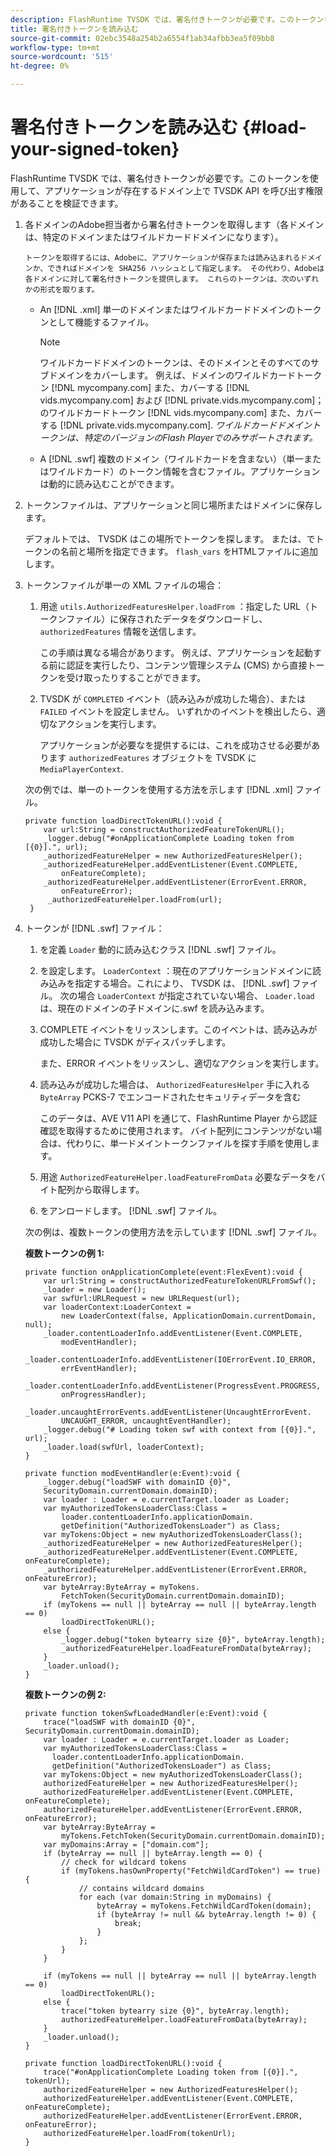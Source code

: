 ```yaml
---
description: FlashRuntime TVSDK では、署名付きトークンが必要です。このトークンを使用して、アプリケーションが存在するドメイン上で TVSDK API を呼び出す権限があることを検証できます。
title: 署名付きトークンを読み込む
source-git-commit: 02ebc3548a254b2a6554f1ab34afbb3ea5f09bb8
workflow-type: tm+mt
source-wordcount: '515'
ht-degree: 0%

---
```


# 署名付きトークンを読み込む {#load-your-signed-token}

FlashRuntime TVSDK では、署名付きトークンが必要です。このトークンを使用して、アプリケーションが存在するドメイン上で TVSDK API を呼び出す権限があることを検証できます。

1. 各ドメインのAdobe担当者から署名付きトークンを取得します（各ドメインは、特定のドメインまたはワイルドカードドメインになります）。

       トークンを取得するには、Adobeに、アプリケーションが保存または読み込まれるドメインか、できればドメインを SHA256 ハッシュとして指定します。 その代わり、Adobeは各ドメインに対して署名付きトークンを提供します。 これらのトークンは、次のいずれかの形式を取ります。
   
   * An [!DNL .xml] 単一のドメインまたはワイルドカードドメインのトークンとして機能するファイル。

     >[!NOTE]
     >
     >ワイルドカードドメインのトークンは、そのドメインとそのすべてのサブドメインをカバーします。 例えば、ドメインのワイルドカードトークン [!DNL mycompany.com] また、カバーする [!DNL vids.mycompany.com] および [!DNL private.vids.mycompany.com]；のワイルドカードトークン [!DNL vids.mycompany.com] また、カバーする [!DNL private.vids.mycompany.com]. *ワイルドカードドメイントークンは、特定のバージョンのFlash Playerでのみサポートされます。*

   * A [!DNL .swf] 複数のドメイン（ワイルドカードを含まない）（単一またはワイルドカード）のトークン情報を含むファイル。アプリケーションは動的に読み込むことができます。

1. トークンファイルは、アプリケーションと同じ場所またはドメインに保存します。

   デフォルトでは、 TVSDK はこの場所でトークンを探します。 または、でトークンの名前と場所を指定できます。 `flash_vars` をHTMLファイルに追加します。
1. トークンファイルが単一の XML ファイルの場合：
   1. 用途 `utils.AuthorizedFeaturesHelper.loadFrom` ：指定した URL（トークンファイル）に保存されたデータをダウンロードし、 `authorizedFeatures` 情報を送信します。

      この手順は異なる場合があります。 例えば、アプリケーションを起動する前に認証を実行したり、コンテンツ管理システム (CMS) から直接トークンを受け取ったりすることができます。

   1. TVSDK が `COMPLETED` イベント（読み込みが成功した場合）、または `FAILED` イベントを設定しません。 いずれかのイベントを検出したら、適切なアクションを実行します。

      アプリケーションが必要なを提供するには、これを成功させる必要があります `authorizedFeatures` オブジェクトを TVSDK に `MediaPlayerContext`.

   次の例では、単一のトークンを使用する方法を示します [!DNL .xml] ファイル。

   ```
   private function loadDirectTokenURL():void { 
       var url:String = constructAuthorizedFeatureTokenURL(); 
       _logger.debug("#onApplicationComplete Loading token from [{0}].", url); 
       _authorizedFeatureHelper = new AuthorizedFeaturesHelper(); 
       _authorizedFeatureHelper.addEventListener(Event.COMPLETE,  
           onFeatureComplete); 
       _authorizedFeatureHelper.addEventListener(ErrorEvent.ERROR,  
           onFeatureError); 
        _authorizedFeatureHelper.loadFrom(url); 
    }
   ```

1. トークンが [!DNL .swf] ファイル：
   1. を定義 `Loader` 動的に読み込むクラス [!DNL .swf] ファイル。
   1. を設定します。 `LoaderContext` ：現在のアプリケーションドメインに読み込みを指定する場合。これにより、 TVSDK は、 [!DNL .swf] ファイル。 次の場合 `LoaderContext` が指定されていない場合、 `Loader.load` は、現在のドメインの子ドメインに.swf を読み込みます。
   1. COMPLETE イベントをリッスンします。このイベントは、読み込みが成功した場合に TVSDK がディスパッチします。

      また、ERROR イベントをリッスンし、適切なアクションを実行します。
   1. 読み込みが成功した場合は、 `AuthorizedFeaturesHelper` 手に入れる `ByteArray` PCKS-7 でエンコードされたセキュリティデータを含む

      このデータは、AVE V11 API を通じて、FlashRuntime Player から認証確認を取得するために使用されます。 バイト配列にコンテンツがない場合は、代わりに、単一ドメイントークンファイルを探す手順を使用します。
   1. 用途 `AuthorizedFeatureHelper.loadFeatureFromData` 必要なデータをバイト配列から取得します。
   1. をアンロードします。 [!DNL .swf] ファイル。

   次の例は、複数トークンの使用方法を示しています [!DNL .swf] ファイル。

   **複数トークンの例 1:**

   ```
   private function onApplicationComplete(event:FlexEvent):void { 
       var url:String = constructAuthorizedFeatureTokenURLFromSwf();   
       _loader = new Loader(); 
       var swfUrl:URLRequest = new URLRequest(url); 
       var loaderContext:LoaderContext =  
           new LoaderContext(false, ApplicationDomain.currentDomain, null); 
       _loader.contentLoaderInfo.addEventListener(Event.COMPLETE,  
           modEventHandler); 
       _loader.contentLoaderInfo.addEventListener(IOErrorEvent.IO_ERROR,  
           errEventHandler); 
       _loader.contentLoaderInfo.addEventListener(ProgressEvent.PROGRESS,  
           onProgressHandler); 
       _loader.uncaughtErrorEvents.addEventListener(UncaughtErrorEvent. 
           UNCAUGHT_ERROR, uncaughtEventHandler); 
       _logger.debug("# Loading token swf with context from [{0}].", url); 
       _loader.load(swfUrl, loaderContext); 
   } 
   
   private function modEventHandler(e:Event):void { 
       _logger.debug("loadSWF with domainID {0}",  
       SecurityDomain.currentDomain.domainID); 
       var loader : Loader = e.currentTarget.loader as Loader; 
       var myAuthorizedTokensLoaderClass:Class =  
           loader.contentLoaderInfo.applicationDomain. 
           getDefinition("AuthorizedTokensLoader") as Class; 
       var myTokens:Object = new myAuthorizedTokensLoaderClass(); 
       _authorizedFeatureHelper = new AuthorizedFeaturesHelper(); 
       _authorizedFeatureHelper.addEventListener(Event.COMPLETE, onFeatureComplete); 
       _authorizedFeatureHelper.addEventListener(ErrorEvent.ERROR, onFeatureError); 
       var byteArray:ByteArray = myTokens. 
           FetchToken(SecurityDomain.currentDomain.domainID); 
       if (myTokens == null || byteArray == null || byteArray.length == 0) 
           loadDirectTokenURL(); 
       else { 
           _logger.debug("token bytearry size {0}", byteArray.length); 
           _authorizedFeatureHelper.loadFeatureFromData(byteArray); 
       } 
       _loader.unload(); 
   } 
   ```

   **複数トークンの例 2:**

   ```
   private function tokenSwfLoadedHandler(e:Event):void { 
       trace("loadSWF with domainID {0}", SecurityDomain.currentDomain.domainID); 
       var loader : Loader = e.currentTarget.loader as Loader; 
       var myAuthorizedTokensLoaderClass:Class =  
         loader.contentLoaderInfo.applicationDomain. 
         getDefinition("AuthorizedTokensLoader") as Class; 
       var myTokens:Object = new myAuthorizedTokensLoaderClass(); 
       authorizedFeatureHelper = new AuthorizedFeaturesHelper(); 
       authorizedFeatureHelper.addEventListener(Event.COMPLETE, onFeatureComplete); 
       authorizedFeatureHelper.addEventListener(ErrorEvent.ERROR, onFeatureError); 
       var byteArray:ByteArray =  
           myTokens.FetchToken(SecurityDomain.currentDomain.domainID); 
       var myDomains:Array = ["domain.com"]; 
       if (byteArray == null || byteArray.length == 0) { 
           // check for wildcard tokens 
           if (myTokens.hasOwnProperty("FetchWildCardToken") == true) { 
               // contains wildcard domains 
               for each (var domain:String in myDomains) { 
                   byteArray = myTokens.FetchWildCardToken(domain); 
                   if (byteArray != null && byteArray.length != 0) { 
                       break; 
                   } 
               }; 
           } 
       } 
   
       if (myTokens == null || byteArray == null || byteArray.length == 0) 
           loadDirectTokenURL(); 
       else { 
           trace("token bytearry size {0}", byteArray.length); 
           authorizedFeatureHelper.loadFeatureFromData(byteArray); 
       } 
       _loader.unload(); 
   } 
   
   private function loadDirectTokenURL():void { 
       trace("#onApplicationComplete Loading token from [{0}].", tokenUrl); 
       authorizedFeatureHelper = new AuthorizedFeaturesHelper(); 
       authorizedFeatureHelper.addEventListener(Event.COMPLETE, onFeatureComplete); 
       authorizedFeatureHelper.addEventListener(ErrorEvent.ERROR, onFeatureError); 
       authorizedFeatureHelper.loadFrom(tokenUrl); 
   }
   ```
